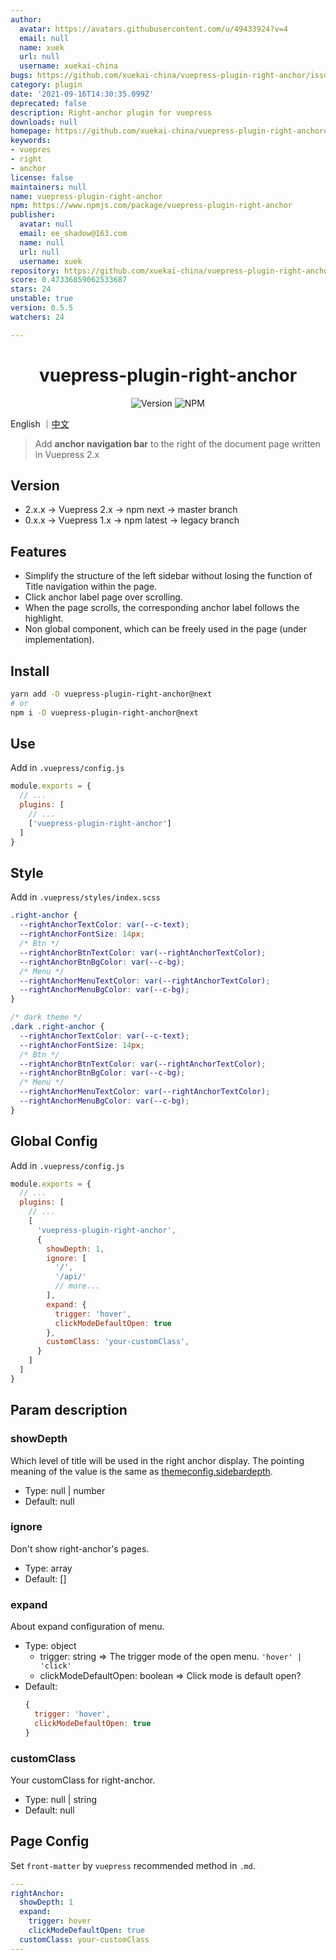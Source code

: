 ```yaml
---
author:
  avatar: https://avatars.githubusercontent.com/u/49433924?v=4
  email: null
  name: xuek
  url: null
  username: xuekai-china
bugs: https://github.com/xuekai-china/vuepress-plugin-right-anchor/issues
category: plugin
date: '2021-09-16T14:30:35.099Z'
deprecated: false
description: Right-anchor plugin for vuepress
downloads: null
homepage: https://github.com/xuekai-china/vuepress-plugin-right-anchor#readme
keywords:
- vuepres
- right
- anchor
license: false
maintainers: null
name: vuepress-plugin-right-anchor
npm: https://www.npmjs.com/package/vuepress-plugin-right-anchor
publisher:
  avatar: null
  email: ee_shadow@163.com
  name: null
  url: null
  username: xuek
repository: https://github.com/xuekai-china/vuepress-plugin-right-anchor
score: 0.47336859062533687
stars: 24
unstable: true
version: 0.5.5
watchers: 24

---
```


<h1 align="center">vuepress-plugin-right-anchor</h1>
<div align="center">

![Version](https://img.shields.io/github/package-json/v/xuekai-china/vuepress-plugin-right-anchor?style=flat-square)
![NPM](https://img.shields.io/npm/l/vuepress-plugin-right-anchor?style=flat-square)

</div>

English ｜[中文](./zh-README.md)

> Add **anchor navigation bar** to the right of the document page written in Vuepress 2.x

## Version
  - 2.x.x -> Vuepress 2.x -> npm next   -> master branch
  - 0.x.x -> Vuepress 1.x -> npm latest -> legacy branch


## Features
  - Simplify the structure of the left sidebar without losing the function of Title navigation within the page.
  - Click anchor label page over scrolling.
  - When the page scrolls, the corresponding anchor label follows the highlight.
  - Non global component, which can be freely used in the page (under implementation).


## Install
```bash
yarn add -D vuepress-plugin-right-anchor@next
# or
npm i -D vuepress-plugin-right-anchor@next
```


## Use
Add in `.vuepress/config.js`
```js
module.exports = {
  // ...
  plugins: [
    // ...
    ['vuepress-plugin-right-anchor']
  ]
}
```


## Style
Add in `.vuepress/styles/index.scss`

```scss
.right-anchor {
  --rightAnchorTextColor: var(--c-text);
  --rightAnchorFontSize: 14px;
  /* Btn */
  --rightAnchorBtnTextColor: var(--rightAnchorTextColor);
  --rightAnchorBtnBgColor: var(--c-bg);
  /* Menu */
  --rightAnchorMenuTextColor: var(--rightAnchorTextColor);
  --rightAnchorMenuBgColor: var(--c-bg);
}

/* dark theme */
.dark .right-anchor {
  --rightAnchorTextColor: var(--c-text);
  --rightAnchorFontSize: 14px;
  /* Btn */
  --rightAnchorBtnTextColor: var(--rightAnchorTextColor);
  --rightAnchorBtnBgColor: var(--c-bg);
  /* Menu */
  --rightAnchorMenuTextColor: var(--rightAnchorTextColor);
  --rightAnchorMenuBgColor: var(--c-bg);
}
```

## Global Config
Add in `.vuepress/config.js`
```js
module.exports = {
  // ...
  plugins: [
    // ...
    [
      'vuepress-plugin-right-anchor',
      {
        showDepth: 1,
        ignore: [
          '/',
          '/api/'
          // more...
        ],
        expand: {
          trigger: 'hover',
          clickModeDefaultOpen: true
        },
        customClass: 'your-customClass',
      }
    ]
  ]
}
```

## Param description

### showDepth

  Which level of title will be used in the right anchor display.
  The pointing meaning of the value is the same as [themeconfig.sidebardepth](https://vuepress.vuejs.org/zh/theme/default-theme-config.html#%E4%BE%A7%E8%BE%B9%E6%A0%8F).

  - Type: null | number
  - Default: null

### ignore

  Don't show right-anchor's pages.

  - Type: array
  - Default: []

### expand

  About expand configuration of menu.

  - Type: object
    - trigger: string  => The trigger mode of the open menu. `'hover' | 'click'`
    - clickModeDefaultOpen: boolean => Click mode is default open?
  - Default:
      ```js
      {
        trigger: 'hover',
        clickModeDefaultOpen: true
      }
      ```

### customClass

  Your customClass for right-anchor.

  - Type: null | string
  - Default: null

## Page Config

  Set `front-matter` by `vuepress` recommended method in `.md`.

  ```YAML
  ---
  rightAnchor: 
    showDepth: 1
    expand:
      trigger: hover
      clickModeDefaultOpen: true
    customClass: your-customClass
  ---
  ```

